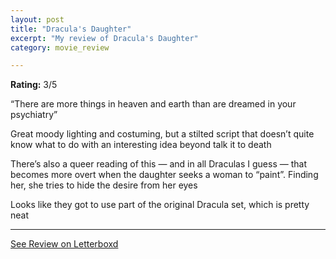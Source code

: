```yaml
---
layout: post
title: "Dracula's Daughter"
excerpt: "My review of Dracula's Daughter"
category: movie_review

---
```


**Rating:** 3/5

“There are more things in heaven and earth than are dreamed in your psychiatry”

Great moody lighting and costuming, but a stilted script that doesn’t quite know what to do with an interesting idea beyond talk it to death

There’s also a queer reading of this — and in all Draculas I guess — that becomes more overt when the daughter seeks a woman to “paint”. Finding her, she tries to hide the desire from her eyes

Looks like they got to use part of the original Dracula set, which is pretty neat

<hr>

[See Review on Letterboxd](https://boxd.it/3VdlEJ)

